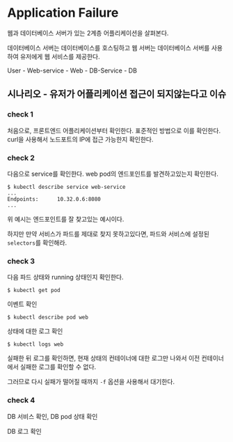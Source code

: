 # Application Failure

웹과 데이터베이스 서버가 있는 2계층 어플리케이션을 살펴본다.

데이터베이스 서버는 데이터베이스를 호스팅하고 웹 서버는 데이터베이스 서버를 사용하여 유저에게 웹 서비스를 제공한다.

User - Web-service - Web - DB-Service - DB


## 시나리오 - 유저가 어플리케이션 접근이 되지않는다고 이슈
### check 1
처음으로, 프론트엔드 어플리케이션부터 확인한다. 표준적인 방법으로 이를 확인한다. curl을 사용해서 노드포트의 IP에 접근 가능한지 확인한다.

### check 2
다음으로 service를 확인한다. web pod의 엔드포인트를 발견하고있는지 확인한다.  
```
$ kubectl describe service web-service
...
Endpoints:      10.32.0.6:8080
...
```
위 예시는 엔드포인트를 잘 찾고있는 예시이다.

하지만 만약 서비스가 파드를 제대로 찾지 못하고있다면, 파드와 서비스에 설정된 `selectors`를 확인해라.

### check 3
다음 파드 상태와 running 상태인지 확인한다.
```
$ kubectl get pod
```

이벤트 확인
```
$ kubectl describe pod web
```

상태에 대한 로그 확인
```
$ kubectl logs web
```
실패한 뒤 로그를 확인하면, 현재 상태의 컨테이너에 대한 로그만 나와서 이전 컨테이너에서 실패한 로그를 확인할 수 없다.

그러므로 다시 실패가 떨어질 때까지 `-f` 옵션을 사용해서 대기한다.

### check 4
DB 서비스 확인, DB pod 상태 확인

DB 로그 확인
